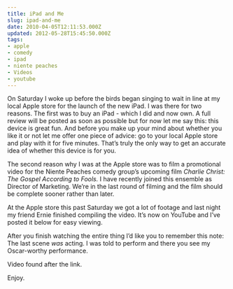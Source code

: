 ```yaml
---
title: iPad and Me
slug: ipad-and-me
date: 2010-04-05T12:11:53.000Z
updated: 2012-05-28T15:45:50.000Z
tags:
- apple
- comedy
- ipad
- niente peaches
- Videos
- youtube
---
```


<p>On Saturday I woke up before the birds began singing to wait in line at my local Apple store for the launch of the new iPad.  I was there for two reasons.  The first was to buy an iPad - which I did and now own.  A full review will be posted as soon as possible but for now let me say this: this device is great fun.  And before you make up your mind about whether you like it or not let me offer one piece of advice:  go to your local Apple store and play with it for five minutes.  That’s truly the only way to get an accurate idea of whether this device is for you.</p>

<p>The second reason why I was at the Apple store was to film a promotional video for the Niente Peaches comedy group’s upcoming film <em>Charlie Christ: The Gospel According to Fools.</em> I have recently joined this ensemble as Director of Marketing.  We’re in the last round of filming and the film should be complete sooner rather than later.</p>

<p>At the Apple store this past Saturday we got a lot of footage and last night my friend Ernie finished compiling the video.  It’s now on YouTube and I’ve posted it below for easy viewing.</p>

<p>After you finish watching the entire thing I’d like you to remember this note:  The last scene <em>was</em> acting.  I was told to perform and there you see my Oscar-worthy performance.</p>

<p>Video found after the link.</p>

<!--more-->

<p>Enjoy.</p>

<p><object classid="clsid:d27cdb6e-ae6d-11cf-96b8-444553540000" width="560" height="340" codebase="http://download.macromedia.com/pub/shockwave/cabs/flash/swflash.cab#version=6,0,40,0"><param name="allowFullScreen" value="true" /><param name="allowscriptaccess" value="always" /><param name="src" value="http://www.youtube.com/v/20JMQEWOFmw&amp;hl=en_US&amp;fs=1&amp;" /><param name="allowfullscreen" value="true" /><embed type="application/x-shockwave-flash" width="560" height="340" src="http://www.youtube.com/v/20JMQEWOFmw&amp;hl=en_US&amp;fs=1&amp;" allowscriptaccess="always" allowfullscreen="true"></embed></object></p>

